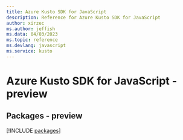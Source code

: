 ```yaml
---
title: Azure Kusto SDK for JavaScript
description: Reference for Azure Kusto SDK for JavaScript
author: xirzec
ms.author: jeffish
ms.data: 04/03/2023
ms.topic: reference
ms.devlang: javascript
ms.service: kusto
---
```

# Azure Kusto SDK for JavaScript - preview
## Packages - preview
[!INCLUDE [packages](kusto-index.md)]